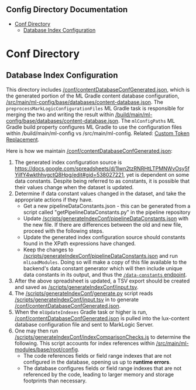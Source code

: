 ## **Config Directory Documentation**

- [Conf Directory](#conf-directory)
  - [Database Index Configuration](#database-index-configuration)
# Conf Directory

## Database Index Configuration

This directory includes [/conf/contentDatabaseConfGenerated.json](/conf/contentDatabaseConfGenerated.json), which is the generated portion of the ML Gradle content database configuration, [/src/main/ml-config/base/databases/content-database.json](/src/main/ml-config/base/databases/content-database.json).  The `preprocessMarkLogicConfigurationFiles` ML Gradle task is responsible for  merging the two and writing the result within [/build/main/ml-config/base/databases/content-database.json](/build/main/ml-config/base/databases/content-database.json).  The `mlConfigPaths` ML Gradle build property configures ML Gradle to use the configuration files within /build/main/ml-config vs /src/main/ml-config.  Related: [Custom Token Replacement](/docs/lux-backend-deployment.md#custom-token-replacement).

Here is how we maintain [/conf/contentDatabaseConfGenerated.json](/conf/contentDatabaseConfGenerated.json):

1. The generated index configuration source is https://docs.google.com/spreadsheets/d/1lwn2tzRNRHtLTPMNWvOsy5fYiIfY4wkthhvgctQ8Hpg/edit#gid=538027221, yet is dependent on some data constants.  Despite being referred to as constants, it is possible that their values change when the dataset is updated.
2. Determine if data constant values changed in the dataset, and take the appropriate actions if they have.
    * Get a new pipelineDataConstants.json - this can be generated from a script called "getPipelineDataConstants.py" in the pipeline repository
    * Update [/scripts/generateIndexConf/pipelineDataConstants.json](/scripts/generateIndexConf/pipelineDataConstants.json) with the new file. If there are differences between the old and new file, proceed with the following steps.
    * Update the generated index configuration source should constants found in the XPath expressions have changed.
    * Keep the changes to [/scripts/generateIndexConf/pipelineDataConstants.json](/scripts/generateIndexConf/pipelineDataConstants.json) and run `mlLoadModules`.  Doing so will make a copy of this file available to the backend's data constant generator which will then include unique data constants in its output, and thus the [`/data-constants` endpoint](/docs/lux-backend-api-usage.md#data-constants).
3. After the above spreadsheet is updated, a TSV export should be created and saved as [/scripts/generateIndexConf/input.tsv](/scripts/generateIndexConf/input.tsv).
4. The [/scripts/generateIndexConf/generate.py](/scripts/generateIndexConf/generate.py) script reads [/scripts/generateIndexConf/input.tsv](/scripts/generateIndexConf/input.tsv) in to generate [/conf/contentDatabaseConfGenerated.json](/conf/contentDatabaseConfGenerated.json).
5. When the `mlUpdateIndexes` Gradle task or higher is run, [/conf/contentDatabaseConfGenerated.json](/conf/contentDatabaseConfGenerated.json) is pulled into the lux-content database configuration file and sent to MarkLogic Server.
6. One may then run [/scripts/generateIndexConf/indexComparisonChecks.js](/scripts/generateIndexConf/indexComparisonChecks.js) to determine the following.  This script accounts for index references within [/src/main/ml-modules/base/root/config](/src/main/ml-modules/base/root/config).
    * The code references fields or field range indexes that are not configured in the database, opening us up to **runtime errors**.
    * The database configures fields or field range indexes that are not referenced by the code, leading to larger memory and storage footprints than necessary.
